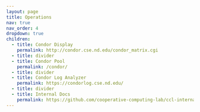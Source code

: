 ```yaml
---
layout: page
title: Operations
nav: true
nav_order: 4
dropdown: true
children:
  - title: Condor Display
    permalink: http://condor.cse.nd.edu/condor_matrix.cgi
  - title: divider
  - title: Condor Pool
    permalink: /condor/
  - title: divider
  - title: Condor Log Analyzer
    permalink: https://condorlog.cse.nd.edu/
  - title: divider
  - title: Internal Docs
    permalink: https://github.com/cooperative-computing-lab/ccl-internal-docs/blob/master/docs/index.md
---
```

